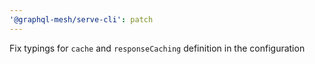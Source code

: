 ```yaml
---
'@graphql-mesh/serve-cli': patch
---
```


Fix typings for `cache` and `responseCaching` definition in the configuration
